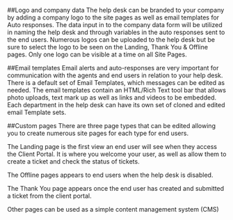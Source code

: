 ##Logo and company data
The help desk can be branded to your company by adding a company logo to the site pages as well as email templates for Auto responses. The data input in to the company data form will be utilized in naming the help desk and through variables in the auto responses sent to the end users. Numerous logos can be uploaded to the help desk but be sure to select the logo to be seen on the Landing, Thank You & Offline pages. Only one logo can be visible at a time on all Site Pages. 

##Email templates
Email alerts and auto-responses are very important for communication with the agents and end users in relation to your help desk. There is a default set of Email Templates, which messages can be edited as needed. The email templates contain an HTML/Rich Text tool bar that allows photo uploads, text mark up as well as links and videos to be embedded.  Each department in the help desk can have its own set of cloned and edited email Template sets.

##Custom pages
There are three page types that can be edited allowing you to create numerous site pages for each type for end users. 

The Landing page is the first view an end user will see when they access the Client Portal. It is where you welcome your user, as well as allow them to create a ticket and check the status of tickets.

The Offline pages appears to end users when the help desk is disabled.

The Thank You page appears once the end user has created and submitted a ticket from the client portal.

Other pages can be used as a simple content management system (CMS)
